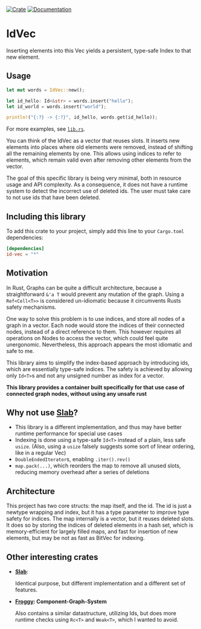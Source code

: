 [![Crate](https://img.shields.io/crates/v/id-vec.svg)](https://crates.io/crates/id-vec)
[![Documentation](https://docs.rs/id-vec/badge.svg)](https://docs.rs/crate/id-vec/)

# IdVec

Inserting elements into this Vec yields a persistent, 
type-safe Index to that new element.


## Usage

```rust
let mut words = IdVec::new();

let id_hello: Id<&str> = words.insert("hello");
let id_world = words.insert("world");

println!("{:?} -> {:?}", id_hello, words.get(id_hello));

```
For more examples, see [`lib.rs`](https://github.com/johannesvollmer/id-vec/blob/master/src/lib.rs).

You can think of the IdVec as a vector that 
reuses slots. It inserts new elements into 
places where old elements were removed, 
instead of shifting all the remaining elements by one. 
This allows using indices to refer to elements, which
remain valid even after removing other elements from the vector. 

The goal of this specific library is being very minimal, 
both in resource usage and API complexity. 
As a consequence, it does not have a runtime system to detect the incorrect use of deleted ids. 
The user must take care to not use ids that have been deleted. 

## Including this library

To add this crate to your project, 
simply add this line to your `Cargo.toml` dependencies:

```toml
[dependencies]
id-vec = "*"
```

## Motivation 

In Rust, Graphs can be quite a difficult architecture, 
because a straightforward `&'a T` would prevent any mutation of the graph. 
Using a `Ref<Cell<T>>` is considered un-idiomatic 
because it circumvents Rusts safety mechanisms.

One way to solve this problem is to use 
indices, and store all nodes of a graph in a vector.
Each node would store the indices of their connected nodes, 
instead of a direct reference to them.
This however requires all operations on Nodes to access the vector, 
which could feel quite unergonomic. Nevertheless, this
approach appears the most idiomatic and safe to me. 

This library aims to simplify the index-based approach by
introducing ids, which are essentially type-safe indices.
The safety is achieved by allowing only `Id<T>`s 
and not any unsigned number as index for a vector. 


__This library provides a container built specifically for that use case of
connected graph nodes, without using any unsafe rust__


## Why not use [Slab](https://github.com/carllerche/slab)?

-   This library is a different implementation, 
    and thus may have better runtime performance for special use cases
-   Indexing is done using a type-safe `Id<T>` 
    instead of a plain, less safe `usize`.
    (Also, using a `usize` falsely suggests some sort of linear ordering, 
    like in a regular Vec)
-   `DoubleEndedIterator`s, enabling `.iter().rev()`
-   `map.pack(...)`, which reorders the map to remove all unused slots, 
    reducing memory overhead after a series of deletions

## Architecture

This project has two core structs: the map itself, and the id. 
The id is just a newtype wrapping and index, but it has a type parameter
to improve type safety for indices. The map internally is a vector, 
but it reuses deleted slots. It does so by storing the indices 
of deleted elements in a hash set, which is memory-efficient for 
largely filled maps, and fast for insertion of new elements,
but may be not as fast as BitVec for indexing. 


## Other interesting crates

- __[Slab](https://github.com/carllerche/slab)__: 

    Identical purpose, but different implementation and a different set of features.

-   __[Froggy](https://github.com/kvark/froggy): Component-Graph-System__

    Also contains a similar datastructure, utilizing Ids, 
    but does more runtime checks using `Rc<T>` and `Weak<T>`, 
    which I wanted to avoid.
